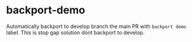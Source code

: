 # backport-demo
Automatically backport to develop branch the main PR with `backport demo` label.
This is stop gap solution dont backport to develop.
